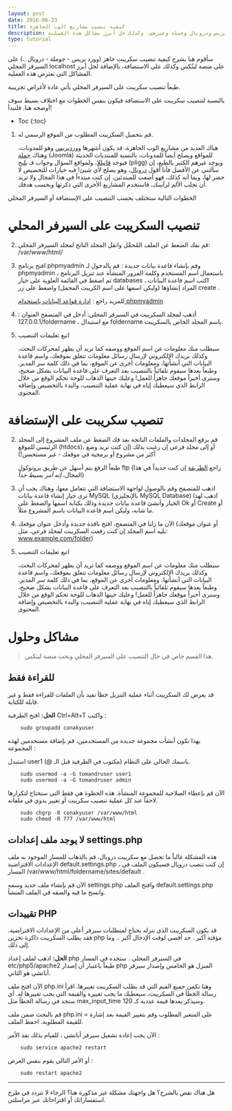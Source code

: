 ```yaml
---
layout: post
date: 2016-06-23
title: كيفية تنصيب مشاريع الوب الجاهزة
description: طريقة تنصيب مشروع وب جاهز على الاستضافة أو السيرفر المحلي، مثل ووردبريس ودروبال وجملة وغيرهم، وكذلك حل أبرز مشاكل هذه العملية
type: tutorial
---
```




سأقوم هنا بشرح كيفية تنصيب سكريبت جاهز (وورد بريس - جوملة - دروبال ..) على السيرفر المحلي localhost على منصة لينُكس وكذلك على الاستضافة، بالإضافة لحل أبرز المشاكل التي تعترض هذه العملية.

طبعاً تنصيب سكريبت على السيرفر المحلي يأتي عادة ﻷغراض تجريبية.

بالنسبة لتنصيب سكريبت على الاستضافة فيكون بنفس الخطوات مع اختلاف بسيط سوف أوضحه هنا. فلنبدأ!

* Toc
{:toc}


1. قم بتحميل السكريبت المطلوب من الموقع الرسمي له. 

	هناك العديد من مشاريع الوب الجاهزة، قد يكون أشهرها [ووردبريس](https://wordpress.org/) وهو للمدونات، وهناك [جملة](https://www.joomla.org/) (Joomla) للمواقع ويصلح أيضاً للمدونات، بالنسبة للمنتديات الحديثة فيوجد [فانيللا](https://vanillaforums.org/)، ولمواقع السؤال وجواب فـ [بليج](https://sourceforge.net/projects/pligg/) (pligg) ويوجد غيرهم الكثير بالطبع، إن سألتني عن الأفضل فأنا أقول [دروبال](https://www.drupal.org/)، وهو يصلح لأي شيئ! فبه خيارات للتخصيص لا حصر لها، وبما أنه كذلك، فهو أصعب للمبتدئين، إن كنت مبتدءاً في هذا المجال ولا تريد أن تجلب الألم لرأسك، فاستخدم المشاريع الأخرى التي ذكرتها وبحسب هدفك.

الخطوات التالية ستختلف بحسب التنصيب على الإستضافة أو السيرفر المحلي

# تنصيب السكريبت على السيرفر المحلي

2. قم بفك الضغط عن الملف المُحمَّل وانقل المجلد الناتج لمجلد السيرفر المحلي: /var/www/html/



3. افتح برنامج phpmyadmin وقم بإنشاء قاعدة بيانات جديدة : قم بالدخول لـ phpmyadmin باستعمال اسم المستخدم وكلمة المرور المنشأة عند تنزيل البرنامج ، ثم اضغط في القائمة العلوية على خيار databases ، اكتب اسم قاعدة البيانات المراد إنشاؤها (وليكن اسمها على اسم الكريبت المحمل) واضغط على زر create .

	للمزيد راجع : [إدارة قواعد البيانات باستخدام phpmyadmin](/phpmyadmin)

4. أذهب لمجلد السكريبت في السيرفر المحلي: أدخل في المتصفح العنوان : 127.0.0.1/foldername ، مع استبدال foldername باسم المجلد الخاص بالسكريبت.

5. اتبع تعليمات التنصيب

	سيطلب منك معلومات عن اسم الموقع ووصفه كما تريد أن يظهر لمحركات البحث، وكذلك بريدك الإلكتروني لإرسال رسائل معلومات تتعلق بموقعك، واسم قاعدة البيانات التي أنشأتها، ومعلومات أخرى عن الموقع، بما في ذلك كلمة سر المدير. وطبعاً بعدها سيقوم تلقائياً بالتنصيب بعد التعرف على قاعدة البيانات بشكل صحيح، وسترى أخيراً موقعك جاهزاً للعمل! وعليك حينها الذهاب للوحة تحكم الوقع من خلال الرابط الذي سيعطيك إياه في نهاية عملية التنصيب، والبدء بالتخصيص وإضافة المحتوى.

# تنصيب سكريبت على الإستضافة

2. 	قم برفع المجلدات والملفات الناتجة بعد فك الضغط عن ملف المشروع إلى المجلد الرئيسي للموقع (htdocs)، أو إلى مجلد فرعي إن رغبت بذلك (إن كنت تريد وضع أكثر من مشروع أو برمجية في موقعك - غير مستحسن!)

	طبعاً الرفع يتم أسهل عن طريق بروتوكول ftp (راجع [الطريقة](/ftp) إن كنت جديداً في هذا المجال، *إنه أمر بسيط جداً*)

3. اذهب للمتصفح وقم بالوصول لواجهة الاستضافة التي تتعامل معها، وهناك يجب أن ترى خيار إنشاء قاعدة بيانات MySQL (بالإنجليزي MySQL Database) اذهب لهذا الخيار وأنشئ قاعدة بيانات جديدة وذلك بكتابة اسمها والضغط على Ok أو Create أو ما شابه، وليكن اسم قاعدة البيانات باسم المشروع مثلاً.

4. الآن ما زلنا في المتصفح، افتح نافذة جديدة وأدخل عنوان موقعك (أو عنوان موقعك يليه اسم المجلد إن كنت رفعت السكريبت لمجلد فرعي، مثل: www.example.com/folder)

5. اتبع تعليمات التنصيب

	سيطلب منك معلومات عن اسم الموقع ووصفه كما تريد أن يظهر لمحركات البحث، وكذلك بريدك الإلكتروني لإرسال رسائل معلومات تتعلق بموقعك، واسم قاعدة البيانات التي أنشأتها، ومعلومات أخرى عن الموقع، بما في ذلك كلمة سر المدير. وطبعاً بعدها سيقوم تلقائياً بالتنصيب بعد التعرف على قاعدة البيانات بشكل صحيح، وسترى أخيراً موقعك جاهزاً للعمل! وعليك حينها الذهاب للوحة تحكم الوقع من خلال الرابط الذي سيعطيك إياه في نهاية عملية التنصيب، والبدء بالتخصيص وإضافة المحتوى.


# مشاكل وحلول 

> هذا القسم خاص في حال التنصيب على السيرفر المحلي وتحت منصة لينكس.

## للقراءة فقط

قد يعرض لك السكريبت أثناء عملية التنزيل خطأ تفيد بأن الملفات للقراءة فقط و غير قابلة للكتابة.

**الحل:** افتح الطرفية Ctrl+Alt+T واكتب :

		sudo groupadd conakyuser

بهذا تكون أنشأت مجموعة جديدة من المستخدمين، قم بإضافة مستخدمين لهذه المجموعة :

استبدل user1 باسمك الحالي على النظام (مكتوب في الطرفية قبل الـ @). 

		sudo usermod -a -G tomandruser user1
		sudo usermod -a -G tomandruser admin

الآن قم بإعطاء الصلاحية للمجموعة المنشأة. هذه الخطوة هي فقط التي ستحتاج لتكرارها لاحقاً عند كل عملية تنصيب سكريبت أو تغيير يدوي في ملفاته.

		sudo chgrp -R conakyuser /var/www/html
		sudo chmod -R 777 /var/www/html

## لا يوجد ملف إعدادات settings.php

هذه المشكلة غالباً ما تحصل مع سكريبت دروبال، قم بالذهاب للمسار الموجود به ملف الإعدادات الافتراضية default.settings.php ، إن كنت تنصب دروبال فسيكون الملف في المسار /var/www/html/foldername/sites/default . 

الآن قم بإنشاء ملف جديد وسمه settings.php وافتح الملف default.settings.php وانسخ ما فيه والصقه في الملف المنشأ.

## تقييدات PHP

قد يكون السكريبت الذي تنزله يحتاج لمتطلبات سيرفر أعلى من الإعدادات الافتراضية. فقد يطلب السكريبت ذاكرة تخزين php مؤقتة أكبر . حد أقصى لوقت الإدخال أكبر .. وما إلى ذلك.

**الحل:** اذهب لملف إعداد php في السيرفر المحلي . ستجده في المسار etc/php5/apache2 طبعاً باعتبار أن إصدار php المنزل هو الخامس وإصدار سيرفر أباتشي هو الثاني.

الآن افتح ملف php.ini وهنا تكمن جميع القيم التي قد يطلب السكريبت تغييرها. اقرأ رسالة الخطأ في السكريبت، سيعطيك ما يجب تغييره والقيمة التي يجب تغييرها له. أي ستجد في رسالة الخطأ مثل max_input_time وسيذكر بعدها قيمة عددية كـ 120.

قم بالبحث ضمن ملف php.ini على المتغير المطلوب وقم بتغيير القيمة بعد إشارة = للقيمة المطلوبة. احفظ الملف.

الآن يجب إعادة تشغيل سيرفر أباتشي ، للقيام بذلك نفذ الأمر :

		sudo service apache2 restart

أو الأمر التالي يقوم بنفس الغرض :

		sudo restart apache2

****************

هل هناك نقص بالشرح؟ هل واجهتك مشكلة غير مذكورة هنا؟ الرجاء لا تتردد في طرح استفساراتك أو اقتراحاتك عبر مراسلتي.
